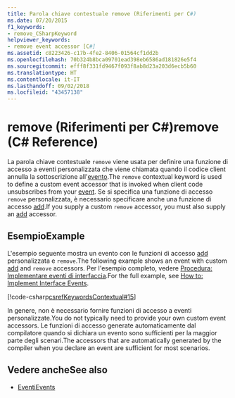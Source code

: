 ```yaml
---
title: Parola chiave contestuale remove (Riferimenti per C#)
ms.date: 07/20/2015
f1_keywords:
- remove_CSharpKeyword
helpviewer_keywords:
- remove event accessor [C#]
ms.assetid: c8223426-c17b-4fe2-8406-01564cf1dd2b
ms.openlocfilehash: 70b324b8bca09701ead398eb6586ad181826e5f4
ms.sourcegitcommit: efff8f331fd9467f093f8ab8d23a203d6ecb5b60
ms.translationtype: HT
ms.contentlocale: it-IT
ms.lasthandoff: 09/02/2018
ms.locfileid: "43457138"
---
```

# <a name="remove-c-reference"></a><span data-ttu-id="70261-102">remove (Riferimenti per C#)</span><span class="sxs-lookup"><span data-stu-id="70261-102">remove (C# Reference)</span></span>

<span data-ttu-id="70261-103">La parola chiave contestuale `remove` viene usata per definire una funzione di accesso a eventi personalizzata che viene chiamata quando il codice client annulla la sottoscrizione all'[evento](event.md).</span><span class="sxs-lookup"><span data-stu-id="70261-103">The `remove` contextual keyword is used to define a custom event accessor that is invoked when client code unsubscribes from your [event](event.md).</span></span> <span data-ttu-id="70261-104">Se si specifica una funzione di accesso `remove` personalizzata, è necessario specificare anche una funzione di accesso [add](add.md).</span><span class="sxs-lookup"><span data-stu-id="70261-104">If you supply a custom `remove` accessor, you must also supply an [add](add.md) accessor.</span></span>

## <a name="example"></a><span data-ttu-id="70261-105">Esempio</span><span class="sxs-lookup"><span data-stu-id="70261-105">Example</span></span>

<span data-ttu-id="70261-106">L'esempio seguente mostra un evento con le funzioni di accesso [add](add.md) personalizzata e `remove`.</span><span class="sxs-lookup"><span data-stu-id="70261-106">The following example shows an event with custom [add](add.md) and `remove` accessors.</span></span> <span data-ttu-id="70261-107">Per l'esempio completo, vedere [Procedura: Implementare eventi di interfaccia](../../programming-guide/events/how-to-implement-interface-events.md).</span><span class="sxs-lookup"><span data-stu-id="70261-107">For the full example, see [How to:  Implement Interface Events](../../programming-guide/events/how-to-implement-interface-events.md).</span></span>

 [!code-csharp[csrefKeywordsContextual#15](~/samples/snippets/csharp/VS_Snippets_VBCSharp/csrefKeywordsContextual/CS/csrefKeywordsContextual.cs#15)]

<span data-ttu-id="70261-108">In genere, non è necessario fornire funzioni di accesso a eventi personalizzate.</span><span class="sxs-lookup"><span data-stu-id="70261-108">You do not typically need to provide your own custom event accessors.</span></span> <span data-ttu-id="70261-109">Le funzioni di accesso generate automaticamente dal compilatore quando si dichiara un evento sono sufficienti per la maggior parte degli scenari.</span><span class="sxs-lookup"><span data-stu-id="70261-109">The accessors that are automatically generated by the compiler when you declare an event are sufficient for most scenarios.</span></span>

## <a name="see-also"></a><span data-ttu-id="70261-110">Vedere anche</span><span class="sxs-lookup"><span data-stu-id="70261-110">See also</span></span>

- [<span data-ttu-id="70261-111">Eventi</span><span class="sxs-lookup"><span data-stu-id="70261-111">Events</span></span>](../../programming-guide/events/index.md)